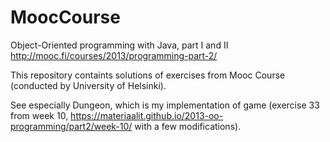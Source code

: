 # MoocCourse
Object-Oriented programming with Java, part I and II http://mooc.fi/courses/2013/programming-part-2/

This repository containts solutions of exercises from Mooc Course (conducted by University of Helsinki). 

See especially Dungeon, which is my implementation  of game (exercise 33 from week 10, https://materiaalit.github.io/2013-oo-programming/part2/week-10/  with a few modifications).


